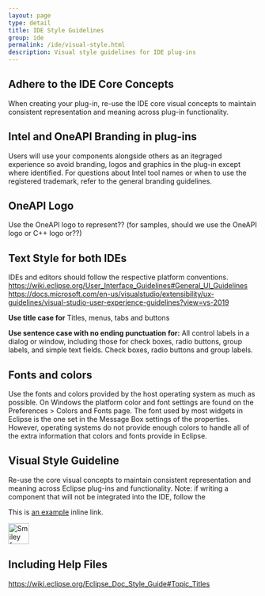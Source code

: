```yaml
---
layout: page
type: detail
title: IDE Style Guidelines
group: ide
permalink: /ide/visual-style.html
description: Visual style guidelines for IDE plug-ins
---
```



## Adhere to the IDE Core Concepts
When creating your plug-in, re-use the IDE core visual concepts to maintain consistent representation and meaning across plug-in functionality.

## Intel and OneAPI Branding in plug-ins
Users will use your components alongside others as an itegraged experience so avoid branding, logos and graphics in the plug-in except where identified.  For questions about Intel tool names or when to use the registered trademark, refer to the general branding guidelines.

## OneAPI Logo
Use the OneAPI logo to represent??  (for samples, should we use the OneAPI logo or C++ logo or??)

## Text Style for both IDEs
IDEs and editors should follow the respective platform conventions.  
https://wiki.eclipse.org/User_Interface_Guidelines#General_UI_Guidelines
https://docs.microsoft.com/en-us/visualstudio/extensibility/ux-guidelines/visual-studio-user-experience-guidelines?view=vs-2019

**Use title case for**
Titles, menus, tabs and buttons

**Use sentence case with no ending punctuation for:**
All control labels in a dialog or window, including those for check boxes, radio buttons, group labels, and simple text fields.
Check boxes, radio buttons and group labels. 

## Fonts and colors
Use the fonts and colors provided by the host operating system as much as possible. On Windows the platform color and font settings are found on the Preferences > Colors and Fonts page. The font used by most widgets in Eclipse is the one set in the Message Box settings of the properties. However, operating systems do not provide enough colors to handle all of the extra information that colors and fonts provide in Eclipse. 

## Visual Style Guideline
Re-use the core visual concepts to maintain consistent representation and meaning across Eclipse plug-ins and functionality. 
Note: if writing a component that will not be integrated into the IDE, follow the 
 
This is [an example](http://example.com/ "Title") inline link.

<img src="smiley.gif" alt="Smiley face" height="42" width="42">



## Including Help Files
https://wiki.eclipse.org/Eclipse_Doc_Style_Guide#Topic_Titles